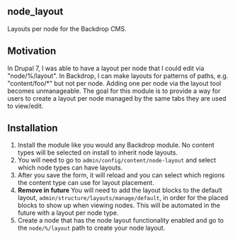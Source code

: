 ## node_layout

Layouts per node for the Backdrop CMS. 

## Motivation

In Drupal 7, I was able to have a layout per node that I could edit via "node/%/layout". In Backdrop, I can make layouts for patterns of paths, e.g. "content/foo/*" but not per node. Adding one per node via the layout tool becomes unmanageable. The goal for this module is to provide a way for users to create a layout per node managed by the same tabs they are used to view/edit.

## Installation

1. Install the module like you would any Backdrop module. No content types will be selected on install to inherit node layouts.
2. You will need to go to `admin/config/content/node-layout` and select which node types can have layouts.
3. After you save the form, it will reload and you can select which regions the content type can use for layout placement.
4. **Remove in future** You will need to add the layout blocks to the default layout, `admin/structure/layouts/manage/default`, in order for the placed blocks to show up when viewing nodes. This will be automated in the future with a layout per node type.
5. Create a node that has the node layout functionality enabled and go to the `node/%/layout` path to create your node layout.



